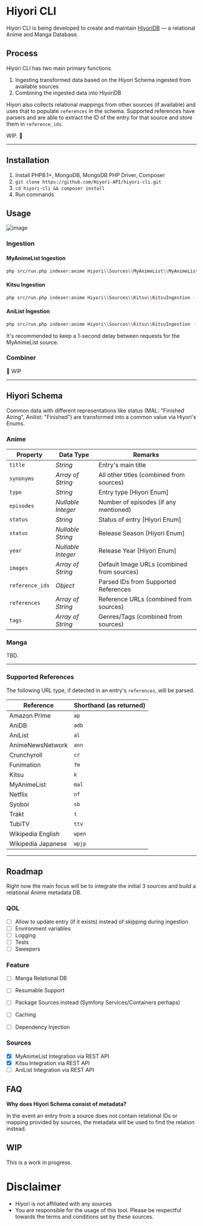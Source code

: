# Hiyori CLI
Hiyori CLI is being developed to create and maintain [HiyoriDB](https://github.com/Hiyori-API/HiyoriDB) — a relational Anime and Manga Database.

## Process
Hiyori CLI has two main primary functions.
1. Ingesting transformed data based on the Hiyori Schema ingested from available sources
2. Combining the ingested data into HiyoriDB

Hiyori also collects relational mappings from other sources (if available) and uses that to populate `references` in the schema.
Supported references have parsers and are able to extract the ID of the entry for that source and store them in `reference_ids`.

WIP. 🚧

---

## Installation
1. Install PHP8.1+, MongoDB, MongoDB PHP Driver, Composer
3. `git clone https://github.com/Hiyori-API/hiyori-cli.git`
4. `cd hiyori-cli && composer install`
5. Run commands

## Usage
![image](https://github.com/Hiyori-API/hiyori-cli/assets/9166451/8357ef11-22fd-4492-93c4-737648ece7d7)

### Ingestion

#### MyAnimeList Ingestion
```sh
php src/run.php indexer:anime Hiyori\\Sources\\MyAnimeList\\MyAnimeListIngestion --delay 1
```

#### Kitsu Ingestion
```sh
php src/run.php indexer:anime Hiyori\\Sources\\Kitsu\\KitsuIngestion --delay 1
```

#### AniList Ingestion
```sh
php src/run.php indexer:anime Hiyori\\Sources\\Kitsu\\KitsuIngestion --delay 1
```

It's recommended to keep a 1-second delay between requests for the MyAnimeList source.

### Combiner
🚧 WIP

---

## Hiyori Schema
Common data with different representations like status (MAL: "Finished Airing", Anilist: "Finished") are transformed into a common value via Hiyori's Enums.

### Anime

| Property        | Data Type         | Remarks                                    |
|-----------------|-------------------|--------------------------------------------|
| `title`         | _String_          | Entry's main title                         |
| `synonyms`      | _Array of String_ | All other titles (combined from sources)   |
| `type`          | _String_          | Entry type [Hiyori Enum]                   |
| `episodes`      | _Nullable Integer_ | Number of episodes (if any mentioned)      |
| `status`        | _String_          | Status of entry [Hiyori Enum]              |
| `status`        | _Nullable String_ | Release Season [Hiyori Enum]               |
| `year`          | _Nullable Integer_ | Release Year [Hiyori Enum]                 |
| `images`        | _Array of String_ | Default Image URLs (combined from sources) |
| `reference_ids` | _Object_          | Parsed IDs from Supported References       |
| `references`    | _Array of String_ | Reference URLs (combined from sources)     |
| `tags`          | _Array of String_ | Genres/Tags (combined from sources)        |

### Manga
TBD.

---

### Supported References

The following URL type, if detected in an entry's `references`, will be parsed.

| Reference          | Shorthand (as returned) |
|--------------------|-------------------------|
| Amazon Prime       | `ap`                    |
| AniDB              | `adb`                   |
| AniList            | `al`                    |
| AnimeNewsNetwork   | `ann`                   |
| Crunchyroll        | `cr`                    |
| Funimation         | `fm`                    |
| Kitsu              | `k`                     |
| MyAnimeList        | `mal`                   |
| Netflix            | `nf`                    |
| Syoboi             | `sb`                    |
| Trakt              | `t`                     |
| TubiTV             | `ttv`                   |
| Wikipedia English  | `wpen`                  |
| Wikipedia Japanese | `wpjp`                  |

---

## Roadmap
Right now the main focus will be to integrate the initial 3 sources and build a relational Anime metadata DB.

### QOL
- [ ] Allow to update entry (if it exists) instead of skipping during ingestion
- [ ] Environment variables
- [ ] Logging
- [ ] Tests
- [ ] Sweepers

### Feature
- [ ] Manga Relational DB
- [ ] Resumable Support
- [ ] Package Sources instead (Symfony Services/Containers perhaps)
- [ ] Caching
- [ ] Dependency Injection


### Sources
- [x] MyAnimeList Integration via REST API
- [x] Kitsu Integration via REST API
- [ ] AniList Integration via REST API

## FAQ
**Why does Hiyori Schema consist of metadata?**

In the event an entry from a source does not contain relational IDs or mapping provided by sources, the metadata will be used to find the relation instead.

## WIP
This is a work in progress. 


# Disclaimer
- Hiyori is not affiliated with any sources
- You are responsible for the usage of this tool. Please be respectful towards the terms and conditions set by these sources.